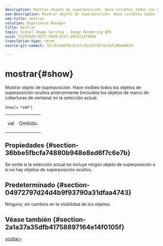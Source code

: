 ```yaml
---
description: Mostrar objeto de superposición. Hace visibles todos los objetos de superposición ocultos anteriormente (incluidos los objetos de marco de coberturas de ventana) en la selección actual.
seo-description: Mostrar objeto de superposición. Hace visibles todos los objetos de superposición ocultos anteriormente (incluidos los objetos de marco de coberturas de ventana) en la selección actual.
seo-title: mostrar
solution: Experience Manager
title: mostrar
topic: Scene7 Image Serving - Image Rendering API
uuid: 31255529-9277-40d9-9c57-205d22479600
translation-type: tm+mt
source-git-commit: 7bc7b3a86fbcdc57cfdc31745fae3afc06e44b15

---
```



# mostrar{#show}

Mostrar objeto de superposición. Hace visibles todos los objetos de superposición ocultos anteriormente (incluidos los objetos de marco de coberturas de ventana) en la selección actual.

`Show[= *`val`*]`

<table id="simpletable_88D25B9C8E0A47EF90C8ABEBDE777183"> 
 <tr class="strow"> 
  <td class="stentry"> <p><span class="varname"> val</span> </p> </td> 
  <td class="stentry"> <p>Omitido. </p></td> 
 </tr> 
</table>

## Propiedades {#section-36bbe5fbcfa74880b948e8ed6f7c6e7b}

Se omite si la selección actual no incluye ningún objeto de superposición o si no hay objetos de superposición ocultos.

## Predeterminado {#section-04972797d24d4b9f93790a31dfaa4743}

Ninguno, sin cambios en la visibilidad de los objetos.

## Véase también {#section-2a1a37a35dfb41758897164e14f0105f}

[ocultar=](../../../../../ir-api/http-protocol/image-rendering-api-ref/c-ir-http-protocol-ref/c-ir-http-protocol-command-reference/r-ir-hide.md#reference-681b9782f90a45b18ed50292ab2c096c)
